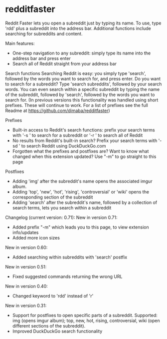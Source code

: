 redditfaster
============

Reddit Faster lets you open a subreddit just by typing its name. To use, type 'rdd' plus a subreddit into the address bar. Additional functions include searching for subreddits and content.

Main features:
 - One-step navigation to any subreddit: simply type its name into the address bar and press enter
 - Search all of Reddit straight from your address bar

Search functions
Searching Reddit is easy: you simply type 'search', followed by the words you want to search for, and press enter. Do you want to search for a subreddit? Type 'search subreddits', followed by your search words. You can even search within a specific subreddit by typing the name of the subreddit, followed by 'search', followed by the words you want to search for.
(In previous versions this functionality was handled using short prefixes. These will continue to work. For a list of prefixes see the full Readme at https://github.com/dimaba/redditfaster)

Prefixes
 - Built-in access to Reddit's search functions: prefix your search  terms with '-s ' to search for a subreddit or '-r ' to search all of Reddit
 - No results from Reddit's built-in search? Prefix your search terms with '-sd ' to search Reddit using DuckDuckGo.com
 - Forgotten what the prefixes and postfixes are? Want to know what changed when this extension updated? Use "-m" to go straight to this page

Postfixes
 - Adding 'img' after the subreddit's name opens the associated imgur album.
 - Adding 'top', 'new', 'hot', 'rising', 'controversial' or 'wiki' opens the corresponding section of the subreddit
 - Adding 'search' after the subreddit's name, followed by a collection of search terms, lets you search within a subreddit

Changelog (current version: 0.71):
New in version 0.71:
- Added prefix "-m" which leads you to this page, to view extension info/updates
- Added more icon sizes

New in version 0.60:
- Added searching within subreddits with 'search' postfix

New in version 0.51:
- Fixed suggested commands returning the wrong URL

New in version 0.40:
- Changed keyword to 'rdd' instead of 'r'

New in version 0.31:
- Support for postfixes to open specific parts of a subreddit. 
  Supported: img (opens imgur album); top, new, hot, rising, controversial, wiki (open different sections of the subreddit).
- Improved DuckDuckGo search functionality